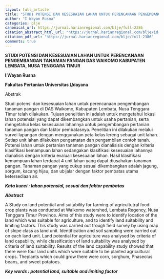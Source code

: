 ```yaml
---
layout: full_article
title: "STUDI POTENSI DAN KESESUAIAN LAHAN UNTUK PERENCANAAN PENGEMBANGAN TANAMAN PANGAN DAS WAIKOMO KABUPATEN LEMBATA, NUSA TENGGARA TIMUR"
author: "I Wayan Rusna"
categories: blje
canonical_url: https://jurnal.harianregional.com/blje/full-2386 
citation_abstract_html_url: "https://jurnal.harianregional.com/blje/id-2386"
citation_pdf_url: "https://jurnal.harianregional.com/blje/full-2386"  
comments: true
---
```


<p><span class="font0" style="font-weight:bold;">STUDI POTENSI DAN KESESUAIAN LAHAN UNTUK PERENCANAAN PENGEMBANGAN TANAMAN PANGAN DAS WAIKOMO KABUPATEN LEMBATA, NUSA TENGGARA TIMUR</span></p>
<p><span class="font0" style="font-weight:bold;">I Wayan Rusna</span></p>
<p><span class="font0" style="font-weight:bold;">Fakultas Pertanian Universitas </span><span class="font0" style="font-weight:bold;text-decoration:underline;">U</span><span class="font0" style="font-weight:bold;">dayana</span></p>
<p><span class="font1">Abstrak</span></p>
<p><span class="font1">Studi potensi dan kesesuaian lahan untuk perencanaan pengembangan tanaman pangan di DAS Waikomo, Kabupaten Lembata, Nusa Tenggara Timur telah dilakukan. Tujuan penelitian ini adalah untuk mengetahui lokasi lahan potensial yang dapat dikembangkan untuk usaha pertanian, serta mengetahui kelas kesesuaian lahannya untuk pengembangan pertanian tanaman pangan dan faktor pembatasnya. Penelitian ini dilakukan melalui survei lapangan dengan menggunakan peta kelas lereng sebagai unit lahan. Setiap unit lahan dilakukan pengamatan dan pengambilan contoh tanah. Potensi lahan untuk pertanian tanaman pangan dianalisisis dengan kriteria klasifikasi kemampuan lahan sedangakan klasifikasi kesesuaian lahannya dianalisis dengan kriteria evaluali kesesuaian lahan. Hasil klasifikasi kemampuan lahan terdapat 4 unit lahan yang dapat diusahakan tanaman pangan. Tanaman pangan yang cukup sesuai dikembangkan adalah jagung, sorgum, kacang hijau, dan ubijalar dengan faktor pembatas utama ketersediaan air.</span></p>
<p><span class="font0" style="font-weight:bold;font-style:italic;">Kata kunci : lahan potensial, sesuai dan faktor pembatas</span></p>
<p><span class="font0" style="font-weight:bold;font-style:italic;">Abstract</span></p>
<p><span class="font1">A Study on land potential and suitability for farming of agricultutral food crop plants was conducted at Waikomo watershed, Lembata Regency, Nusa Tenggara Timur Province. Aims of this study were to identify location of the land which was suitable for agriculture, and to identify land suitability and limiting factors. This study was carried out trough field survey by using map of slope class as land unit. Identification and soil sampling were carried out on each land unit. Land potential for agriculture was analysed by criteria of land capability, while classification of land suitability was analysed by criteria of land suitability. Results of the land capability study showed that there were four land units which were suitable to be planted agricultural crops. Theplants which could grow there were corn, sorghum, Phaseolus beans, and sweet potatoes.</span></p>
<p><span class="font0" style="font-weight:bold;font-style:italic;">Key words : potential land, suitable and limiting factor</span></p>